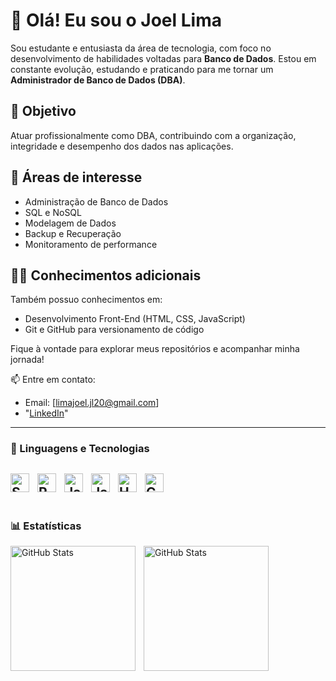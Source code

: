# 👋 Olá! Eu sou o Joel Lima

Sou estudante e entusiasta da área de tecnologia, com foco no desenvolvimento de habilidades voltadas para **Banco de Dados**. Estou em constante evolução, estudando e praticando para me tornar um **Administrador de Banco de Dados (DBA)**.

## 💼 Objetivo
Atuar profissionalmente como DBA, contribuindo com a organização, integridade e desempenho dos dados nas aplicações.

## 🎯 Áreas de interesse
- Administração de Banco de Dados
- SQL e NoSQL
- Modelagem de Dados
- Backup e Recuperação
- Monitoramento de performance

## 👨‍💻 Conhecimentos adicionais
Também possuo conhecimentos em:
- Desenvolvimento Front-End (HTML, CSS, JavaScript)
- Git e GitHub para versionamento de código

Fique à vontade para explorar meus repositórios e acompanhar minha jornada!

📫 Entre em contato:
- Email: [limajoel.jl20@gmail.com]
- "[LinkedIn](https://www.linkedin.com/in/joel-lima-143826346/)"

---
### 🤖 Linguagens e Tecnologias
<img 
    align="left" 
    alt="SQL"
    title="SQL" 
    width="30px" 
    style="padding-right: 10px;" 
  src="https://cdn.jsdelivr.net/gh/devicons/devicon@latest/icons/mysql/mysql-original.svg" 
/>
<img 
    align="left" 
    alt="Python"
    title="Python" 
    width="30px" 
    style="padding-right: 10px;" 
  src="https://cdn.jsdelivr.net/gh/devicons/devicon@latest/icons/python/python-original.svg"
/>
<img
    align="left" 
    alt="Java"
    title="Java" 
    width="30px" 
    style="padding-right: 10px;"
    src="https://cdn.jsdelivr.net/gh/devicons/devicon@latest/icons/java/java-original.svg" 
/>
<img
    align="left" 
    alt="JavaScript"
    title="JavaScript" 
    width="30px" 
    style="padding-right: 10px;"
    src="https://cdn.jsdelivr.net/gh/devicons/devicon@latest/icons/javascript/javascript-original.svg" 
/>
<img
    align="left" 
    alt="HTML"
    title="HTML" 
    width="30px" 
    style="padding-right: 10px;"
    src="https://cdn.jsdelivr.net/gh/devicons/devicon@latest/icons/html5/html5-original.svg" 
/>
<img
    align="left" 
    alt="CSS"
    title="CSS" 
    width="30px" 
    style="padding-right: 10px;"
    src="https://cdn.jsdelivr.net/gh/devicons/devicon@latest/icons/css3/css3-original.svg" 
/>
<br/>
<br/>
---

### 📊 Estatísticas

<p>
  <img 
    align="left" 
    alt="GitHub Stats" 
    height="200" 
    style="padding-right: 10px;" 
    src="https://github-readme-stats.vercel.app/api?username=JLimadasilva&show_icons=true&theme=tokyonight&include_all_commits=true&locale=pt-br" 
  />

<img 
      align="left" 
      alt="GitHub Stats" 
      height="200" 
      src="https://github-readme-stats.vercel.app/api/top-langs/?username=JLimadasilva&theme=tokyonight&layout=compact&custom_title=Tecnologias&langs_count=3" 
  />

</p>




